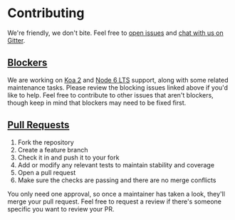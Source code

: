 # Contributing

We're friendly, we don't bite. Feel free to [open
issues](https://github.com/koajs/koala/issues) and [chat with us on Gitter](https://gitter.im/koajs/koala).

## [Blockers](https://github.com/koajs/koala/milestone/1)

We are working on [Koa 2](https://github.com/koajs/koala/issues/17) and [Node 6
LTS](https://github.com/koajs/koala/issues/28) support, along with some related
maintenance tasks. Please review the blocking issues linked above if you'd like
to help. Feel free to contribute to other issues that aren't blockers, though
keep in mind that blockers may need to be fixed first.

## [Pull Requests](https://github.com/koajs/koala/pulls)

1. Fork the repository
2. Create a feature branch
3. Check it in and push it to your fork
4. Add or modify any relevant tests to maintain stability and coverage
5. Open a pull request
6. Make sure the checks are passing and there are no merge conflicts

You only need one approval, so once a maintainer has taken a look, they'll merge your pull request.  Feel free to request a review if there's someone specific you want to review your PR.

